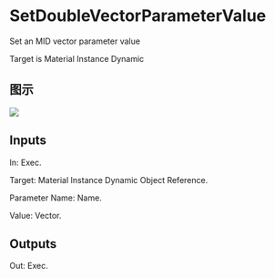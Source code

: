 # SetDoubleVectorParameterValue

Set an MID vector parameter value

Target is Material Instance Dynamic

## 图示

![]($-20221218-20381511.png)

## Inputs

In: Exec.

Target: Material Instance Dynamic Object Reference.

Parameter Name: Name.

Value: Vector.  

## Outputs

Out: Exec.

